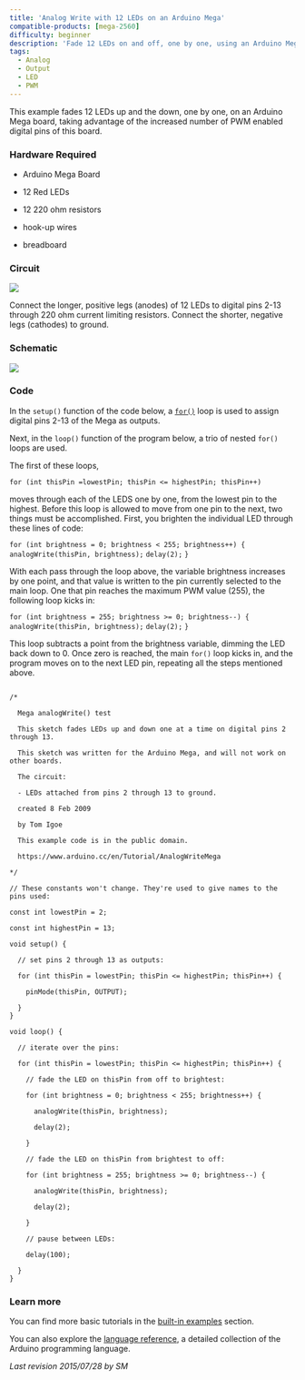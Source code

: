 ```yaml
---
title: 'Analog Write with 12 LEDs on an Arduino Mega'
compatible-products: [mega-2560]
difficulty: beginner
description: 'Fade 12 LEDs on and off, one by one, using an Arduino Mega board.'
tags: 
  - Analog
  - Output
  - LED
  - PWM
---
```


This example fades 12  LEDs up and the down, one by one, on an Arduino Mega board, taking advantage of the increased number of PWM enabled digital pins of this board.

### Hardware Required

- Arduino Mega Board

- 12 Red LEDs
- 12 220 ohm resistors

- hook-up wires

- breadboard

### Circuit

![](assets/circuit.png)



Connect the longer, positive legs (anodes) of 12 LEDs to digital pins 2-13 through 220 ohm current limiting resistors. Connect the shorter, negative legs (cathodes) to ground.

### Schematic

![](assets/schematic.png)

### Code

In the `setup()` function of the code below, a [`for()`](https://www.arduino.cc/reference/en/language/structure/control-structure/for/) loop is used to assign digital pins 2-13 of the Mega as outputs.

Next, in the `loop()` function of the program below, a trio of nested `for()` loops are used.

The first of these loops,

`for (int thisPin =lowestPin; thisPin <= highestPin; thisPin++)`

moves through each of the LEDS one by one, from the lowest pin to the highest. Before this loop is allowed to move from one pin to the next, two things must be accomplished. First, you brighten the individual LED through these lines of code:

`for (int brightness = 0; brightness < 255; brightness++) {`
`analogWrite(thisPin, brightness);`
`delay(2);`
`}`

With each pass through the loop above, the variable brightness increases by one point, and that value is  written to the pin currently selected to the main loop. One that pin reaches the maximum PWM value (255), the following loop kicks in:

`for (int brightness = 255; brightness >= 0; brightness--) {`
`analogWrite(thisPin, brightness);`
`delay(2);`
`}`

This loop subtracts a point from the brightness variable, dimming the LED back down to 0. Once zero is reached, the main `for()` loop kicks in, and the program moves on to the next LED pin, repeating all the steps mentioned above.

```arduino

/*

  Mega analogWrite() test

  This sketch fades LEDs up and down one at a time on digital pins 2 through 13.

  This sketch was written for the Arduino Mega, and will not work on other boards.

  The circuit:

  - LEDs attached from pins 2 through 13 to ground.

  created 8 Feb 2009

  by Tom Igoe

  This example code is in the public domain.

  https://www.arduino.cc/en/Tutorial/AnalogWriteMega

*/

// These constants won't change. They're used to give names to the pins used:

const int lowestPin = 2;

const int highestPin = 13;

void setup() {

  // set pins 2 through 13 as outputs:

  for (int thisPin = lowestPin; thisPin <= highestPin; thisPin++) {

    pinMode(thisPin, OUTPUT);

  }
}

void loop() {

  // iterate over the pins:

  for (int thisPin = lowestPin; thisPin <= highestPin; thisPin++) {

    // fade the LED on thisPin from off to brightest:

    for (int brightness = 0; brightness < 255; brightness++) {

      analogWrite(thisPin, brightness);

      delay(2);

    }

    // fade the LED on thisPin from brightest to off:

    for (int brightness = 255; brightness >= 0; brightness--) {

      analogWrite(thisPin, brightness);

      delay(2);

    }

    // pause between LEDs:

    delay(100);

  }
}
```

### Learn more

You can find more basic tutorials in the [built-in examples](/built-in-examples) section.

You can also explore the [language reference](https://www.arduino.cc/reference/en/), a detailed collection of the Arduino programming language.

*Last revision 2015/07/28 by SM*